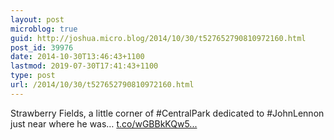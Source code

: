 ```yaml
---
layout: post
microblog: true
guid: http://joshua.micro.blog/2014/10/30/t527652790810972160.html
post_id: 39976
date: 2014-10-30T13:46:43+1100
lastmod: 2019-07-30T17:41:43+1100
type: post
url: /2014/10/30/t527652790810972160.html
---
```

Strawberry Fields, a little corner of #CentralPark dedicated to #JohnLennon just near where he was… [t.co/wGBBkKQw5...](http://t.co/wGBBkKQw52)

